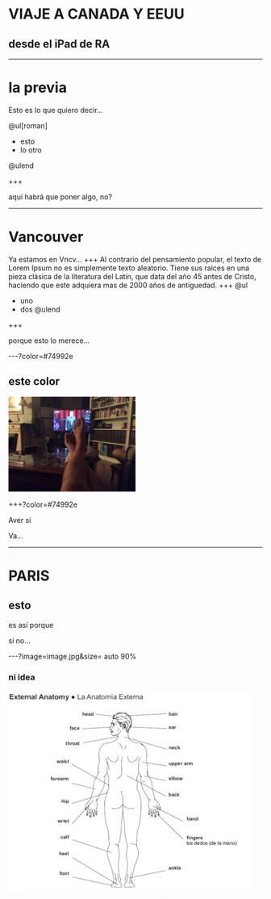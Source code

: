 # VIAJE A CANADA Y EEUU

## desde el iPad de RA

---
# la previa
Esto es lo que quiero decir...

@ul[roman]

- esto
- lo otro

@ulend

+++

aquí habrá que poner algo, no?

---

# Vancouver
Ya estamos en Vncv...
+++
Al contrario del pensamiento popular, el texto de Lorem Ipsum no es simplemente texto aleatorio. Tiene sus raices en una pieza clásica de la literatura del Latin, que data del año 45 antes de Cristo, haciendo que este adquiera mas de 2000 años de antiguedad.
+++
@ul
- uno
- dos
@ulend

+++

porque esto lo merece...

---?color=#74992e

## este color

<img src="image.jpg" width="50%">

+++?color=#74992e

Aver si

Va...


---
# PARIS

## esto

es así porque

si  no...

---?image=image.jpg&size= auto 90%

### ni idea
![](https://github.com/valdentro/canada/blob/master/anatomia_externa_blanco_2.png)
